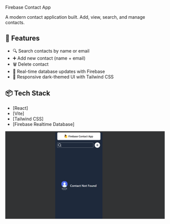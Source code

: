 Firebase Contact App

A modern contact application built. Add, view, search, and manage contacts.

## 🚀 Features
- 🔍 Search contacts by name or email
- ➕ Add new contact (name + email)
- 🗑️ Delete contact
- 🔁 Real-time database updates with Firebase
- 🌙 Responsive dark-themed UI with Tailwind CSS

## 📦 Tech Stack

- [React]
- [Vite]
- [Tailwind CSS]
- [Firebase Realtime Database]

![image alt](https://github.com/AbhishekEng/firebase-contact-app/blob/0bf616a087bdcec5c3ca346e0b61ee4040f0207f/Screenshot%20contact%20app.png)
